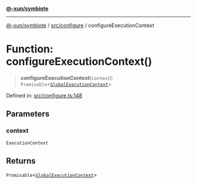 [**@-xun/symbiote**](../../../README.md)

***

[@-xun/symbiote](../../../README.md) / [src/configure](../README.md) / configureExecutionContext

# Function: configureExecutionContext()

> **configureExecutionContext**(`context`): `Promisable`\<[`GlobalExecutionContext`](../type-aliases/GlobalExecutionContext.md)\>

Defined in: [src/configure.ts:148](https://github.com/Xunnamius/symbiote/blob/2fd61c45d5639f5e6f8edadc3b7d4851011bc365/src/configure.ts#L148)

## Parameters

### context

`ExecutionContext`

## Returns

`Promisable`\<[`GlobalExecutionContext`](../type-aliases/GlobalExecutionContext.md)\>
